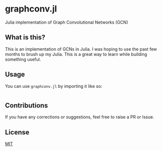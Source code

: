 # graphconv.jl
Julia implementation of Graph Convolutional Networks (GCN)

## What is this?
This is an implementation of GCNs in Julia. I was hoping to use the past few months to brush up my Julia. This is a great way to learn while building something useful.

## Usage
You can use `graphconv.jl` by importing it like so:

```julia

```

## Contributions
If you have any corrections or suggestions, feel free to raise a PR or Issue.

## License
[MIT](https://github.com/rish-16/graphconv.jl/blob/main/LICENSE)